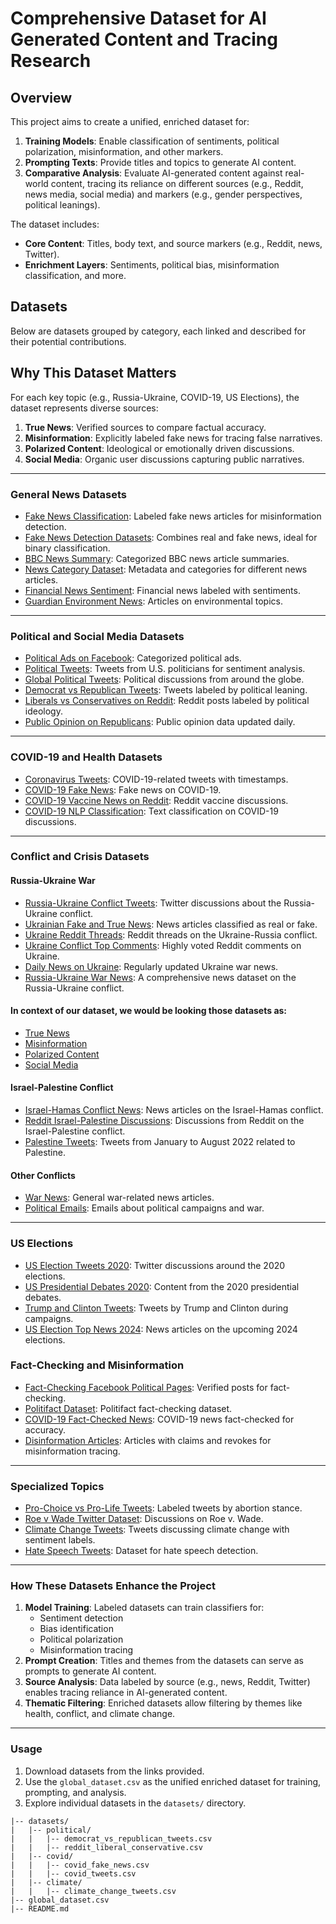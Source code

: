 # **Comprehensive Dataset for AI Generated Content and Tracing Research**

## **Overview**
This project aims to create a unified, enriched dataset for:
1. **Training Models**: Enable classification of sentiments, political polarization, misinformation, and other markers.
2. **Prompting Texts**: Provide titles and topics to generate AI content.
3. **Comparative Analysis**: Evaluate AI-generated content against real-world content, tracing its reliance on different sources (e.g., Reddit, news media, social media) and markers (e.g., gender perspectives, political leanings).

The dataset includes:
- **Core Content**: Titles, body text, and source markers (e.g., Reddit, news, Twitter).
- **Enrichment Layers**: Sentiments, political bias, misinformation classification, and more.

## **Datasets**
Below are datasets grouped by category, each linked and described for their potential contributions.

## **Why This Dataset Matters**
For each key topic (e.g., Russia-Ukraine, COVID-19, US Elections), the dataset represents diverse sources:
1. **True News**: Verified sources to compare factual accuracy.
2. **Misinformation**: Explicitly labeled fake news for tracing false narratives.
3. **Polarized Content**: Ideological or emotionally driven discussions.
4. **Social Media**: Organic user discussions capturing public narratives.

---

### **General News Datasets**
- [Fake News Classification](https://www.kaggle.com/datasets/saurabhshahane/fake-news-classification): Labeled fake news articles for misinformation detection.
- [Fake News Detection Datasets](https://www.kaggle.com/datasets/emineyetm/fake-news-detection-datasets): Combines real and fake news, ideal for binary classification.
- [BBC News Summary](https://www.kaggle.com/datasets/pariza/bbc-news-summary): Categorized BBC news article summaries.
- [News Category Dataset](https://www.kaggle.com/datasets/rmisra/news-category-dataset): Metadata and categories for different news articles.
- [Financial News Sentiment](https://www.kaggle.com/datasets/ankurzing/sentiment-analysis-for-financial-news): Financial news labeled with sentiments.
- [Guardian Environment News](https://www.kaggle.com/datasets/beridzeg45/guardian-environment-related-news): Articles on environmental topics.

---

### **Political and Social Media Datasets**
- [Political Ads on Facebook](https://www.kaggle.com/datasets/mrmorj/political-advertisements-from-facebook): Categorized political ads.
- [Political Tweets](https://www.kaggle.com/datasets/tunguz/united-states-political-tweets): Tweets from U.S. politicians for sentiment analysis.
- [Global Political Tweets](https://www.kaggle.com/datasets/kaushiksuresh147/political-tweets): Political discussions from around the globe.
- [Democrat vs Republican Tweets](https://www.kaggle.com/datasets/kapastor/democratvsrepublicantweets): Tweets labeled by political leaning.
- [Liberals vs Conservatives on Reddit](https://www.kaggle.com/datasets/neelgajare/liberals-vs-conservatives-on-reddit-13000-posts): Reddit posts labeled by political ideology.
- [Public Opinion on Republicans](https://www.kaggle.com/datasets/asaniczka/public-opinion-on-republicans-daily-updated): Public opinion data updated daily.

---

### **COVID-19 and Health Datasets**
- [Coronavirus Tweets](https://www.kaggle.com/datasets/smid80/coronavirus-covid19-tweets): COVID-19-related tweets with timestamps.
- [COVID-19 Fake News](https://www.kaggle.com/datasets/elvinagammed/covid19-fake-news-dataset-nlp): Fake news on COVID-19.
- [COVID-19 Vaccine News on Reddit](https://www.kaggle.com/datasets/xhlulu/covid19-vaccine-news-reddit-discussions): Reddit vaccine discussions.
- [COVID-19 NLP Classification](https://www.kaggle.com/datasets/datatattle/covid-19-nlp-text-classification): Text classification on COVID-19 discussions.

---

### **Conflict and Crisis Datasets**
#### **Russia-Ukraine War**
- [Russia-Ukraine Conflict Tweets](https://www.kaggle.com/datasets/tariqsays/russiaukraine-conflict-twitter-dataset): Twitter discussions about the Russia-Ukraine conflict.
- [Ukrainian Fake and True News](https://www.kaggle.com/datasets/zepopo/ukrainian-fake-and-true-news): News articles classified as real or fake.
- [Ukraine Reddit Threads](https://www.kaggle.com/datasets/bwandowando/ukrainesubredditthreadsandcomments): Reddit threads on the Ukraine-Russia conflict.
- [Ukraine Conflict Top Comments](https://www.kaggle.com/datasets/akuppps/ukraine-subreddit-top-comments): Highly voted Reddit comments on Ukraine.
- [Daily News on Ukraine](https://www.kaggle.com/datasets/crxxom/daily-google-news): Regularly updated Ukraine war news.
- [Russia-Ukraine War News](https://www.kaggle.com/datasets/sinatavakoli/ukraine-war): A comprehensive news dataset on the Russia-Ukraine conflict.

#### In context of our dataset, we would be looking those datasets as: 
- [True News](https://www.kaggle.com/datasets/crxxom/daily-google-news)
- [Misinformation](https://www.kaggle.com/datasets/zepopo/ukrainian-fake-and-true-news)
- [Polarized Content](https://www.kaggle.com/datasets/akuppps/ukraine-subreddit-top-comments)
- [Social Media](https://www.kaggle.com/datasets/tariqsays/russiaukraine-conflict-twitter-dataset)

#### **Israel-Palestine Conflict**
- [Israel-Hamas Conflict News](https://www.kaggle.com/datasets/emirslspr/israel-hamas-conflict-news-dataset): News articles on the Israel-Hamas conflict.
- [Reddit Israel-Palestine Discussions](https://www.kaggle.com/datasets/asaniczka/reddit-on-israel-palestine-daily-updated): Discussions from Reddit on the Israel-Palestine conflict.
- [Palestine Tweets](https://www.kaggle.com/datasets/madjiderroukrma/palestine-tweet-data-2022-januaryaugustar-en): Tweets from January to August 2022 related to Palestine.

#### **Other Conflicts**
- [War News](https://www.kaggle.com/datasets/armitaraz/google-war-news): General war-related news articles.
- [Political Emails](https://www.kaggle.com/datasets/noahfinberg/political-emails): Emails about political campaigns and war.

---

### **US Elections**
- [US Election Tweets 2020](https://www.kaggle.com/datasets/manchunhui/us-election-2020-tweets): Twitter discussions around the 2020 elections.
- [US Presidential Debates 2020](https://www.kaggle.com/datasets/gpreda/usa-presidential-debate-2020): Content from the 2020 presidential debates.
- [Trump and Clinton Tweets](https://www.kaggle.com/datasets/benhamner/clinton-trump-tweets): Tweets by Trump and Clinton during campaigns.
- [US Election Top News 2024](https://www.kaggle.com/datasets/diegoexe/2024-us-presidential-elections-top-news): News articles on the upcoming 2024 elections.


### **Fact-Checking and Misinformation**
- [Fact-Checking Facebook Political Pages](https://www.kaggle.com/datasets/mrisdal/fact-checking-facebook-politics-pages): Verified posts for fact-checking.
- [Politifact Dataset](https://www.kaggle.com/datasets/rmisra/politifact-fact-check-dataset): Politifact fact-checking dataset.
- [COVID-19 Fact-Checked News](https://www.kaggle.com/datasets/thedevastator/fakecovid-fact-checked-news-dataset): COVID-19 news fact-checked for accuracy.
- [Disinformation Articles](https://www.kaggle.com/datasets/corrieaar/disinformation-articles): Articles with claims and revokes for misinformation tracing.

---

### **Specialized Topics**
- [Pro-Choice vs Pro-Life Tweets](https://www.kaggle.com/datasets/mcantoni81/twitter-supervised-dataset-prochoice-vs-prolife): Labeled tweets by abortion stance.
- [Roe v Wade Twitter Dataset](https://www.kaggle.com/datasets/bwandowando/-roe-v-wade-twitter-dataset): Discussions on Roe v. Wade.
- [Climate Change Tweets](https://www.kaggle.com/datasets/die9origephit/climate-change-tweets): Tweets discussing climate change with sentiment labels.
- [Hate Speech Tweets](https://www.kaggle.com/datasets/vkrahul/twitter-hate-speech): Dataset for hate speech detection.

---

### **How These Datasets Enhance the Project**
1. **Model Training**: Labeled datasets can train classifiers for:
   - Sentiment detection
   - Bias identification
   - Political polarization
   - Misinformation tracing
2. **Prompt Creation**: Titles and themes from the datasets can serve as prompts to generate AI content.
3. **Source Analysis**: Data labeled by source (e.g., news, Reddit, Twitter) enables tracing reliance in AI-generated content.
4. **Thematic Filtering**: Enriched datasets allow filtering by themes like health, conflict, and climate change.

---

### **Usage**
1. Download datasets from the links provided.
2. Use the `global_dataset.csv` as the unified enriched dataset for training, prompting, and analysis.
3. Explore individual datasets in the `datasets/` directory.

```plaintext
|-- datasets/
|   |-- political/
|   |   |-- democrat_vs_republican_tweets.csv
|   |   |-- reddit_liberal_conservative.csv
|   |-- covid/
|   |   |-- covid_fake_news.csv
|   |   |-- covid_tweets.csv
|   |-- climate/
|   |   |-- climate_change_tweets.csv
|-- global_dataset.csv
|-- README.md

